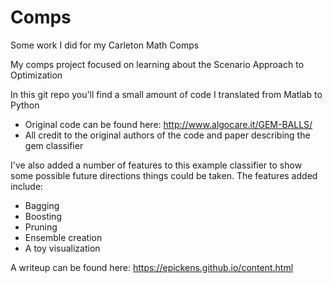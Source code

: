 # Comps
Some work I did for my Carleton Math Comps

My comps project focused on learning about the Scenario Approach to Optimization

In this git repo you'll find a small amount of code I translated from Matlab to Python
+ Original code can be found here: http://www.algocare.it/GEM-BALLS/
+ All credit to the original authors of the code and paper describing the gem classifier

I've also added a number of features to this example classifier to show some possible future directions things could be taken. The features added include:
+ Bagging
+ Boosting 
+ Pruning
+ Ensemble creation
+ A toy visualization

A writeup can be found here: https://epickens.github.io/content.html
